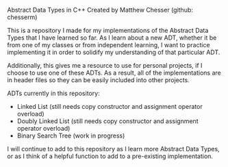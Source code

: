Abstract Data Types in C++
Created by Matthew Chesser (github: chesserm)



This is a repository I made for my implementations of the Abstract Data Types that I have learned so far. As I learn about a new ADT, whether it be from one of my classes or from independent learning, I want to practice implementing it in order to solidify my understanding of that particular ADT.



Additionally, this gives me a resource to use for personal projects, if I choose to use one of these ADTs. As a result, all of the implementations are in header files so they can be easily included into other projects.



ADTs currently in this repository:


  - Linked List (still needs copy constructor and assignment operator overload)
  - Doubly Linked List (still needs copy constructor and assignment operator overload)
  - Binary Search Tree (work in progress)



I will continue to add to this repository as I learn more Abstract Data Types, or as I think of a helpful function to add to a pre-existing implementation.
